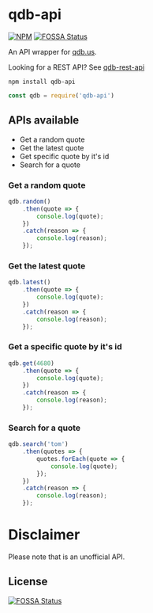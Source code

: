 # qdb-api

[![NPM](https://nodei.co/npm/qdb-api.png)](https://npmjs.org/package/qdb-api)
[![FOSSA Status](https://app.fossa.io/api/projects/git%2Bgithub.com%2FMarkNjunge%2Fqdb-api.svg?type=shield)](https://app.fossa.io/projects/git%2Bgithub.com%2FMarkNjunge%2Fqdb-api?ref=badge_shield)

An API wrapper for [qdb.us](http://www.qdb.us/).

Looking for a REST API? See [qdb-rest-api](https://github.com/MarkNjunge/qdb-rest-api)

`npm install qdb-api`

```Javascript
const qdb = require('qdb-api')
```

## APIs available

- Get a random quote
- Get the latest quote
- Get specific quote by it's id
- Search for a quote

### Get a random quote

```Javascript
qdb.random()
	.then(quote => {
		console.log(quote);
	})
	.catch(reason => {
		console.log(reason);
	});
```

### Get the latest quote

```Javascript
qdb.latest()
	.then(quote => {
		console.log(quote);
	})
	.catch(reason => {
		console.log(reason);
	});
```

### Get a specific quote by it's id

```Javascript
qdb.get(4680)
	.then(quote => {
		console.log(quote);
	})
	.catch(reason => {
		console.log(reason);
	});
```

### Search for a quote

```Javascript
qdb.search('tom')
	.then(quotes => {
		quotes.forEach(quote => {
			console.log(quote);
		});
	})
	.catch(reason => {
		console.log(reason);
	});
```

# Disclaimer

Please note that is an unofficial API.

## License

[![FOSSA Status](https://app.fossa.io/api/projects/git%2Bgithub.com%2FMarkNjunge%2Fqdb-api.svg?type=large)](https://app.fossa.io/projects/git%2Bgithub.com%2FMarkNjunge%2Fqdb-api?ref=badge_large)
